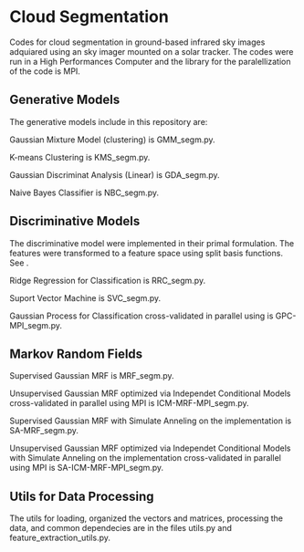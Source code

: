 # Cloud Segmentation

Codes for cloud segmentation in ground-based infrared sky images adquiared using an sky imager mounted on a solar tracker. The codes were run in a High Performances Computer and the library for the paralellization of the code is MPI.

## Generative Models

The generative models include in this repository are: 

Gaussian Mixture Model (clustering) is GMM_segm.py.

K-means Clustering is KMS_segm.py.

Gaussian Discriminat Analysis (Linear) is GDA_segm.py.

Naive Bayes Classifier is NBC_segm.py.

## Discriminative Models

The discriminative model were implemented in their primal formulation. The features were transformed to a feature space using split basis functions. See .

Ridge Regression for Classification is RRC_segm.py.

Suport Vector Machine is SVC_segm.py.

Gaussian Process for Classification cross-validated in parallel using is GPC-MPI_segm.py.

## Markov Random Fields

Supervised Gaussian MRF is MRF_segm.py.

Unsupervised Gaussian MRF optimized via Independet Conditional Models cross-validated in parallel using MPI is ICM-MRF-MPI_segm.py.

Supervised Gaussian MRF with Simulate Anneling on the implementation is SA-MRF_segm.py.

Unsupervised Gaussian MRF optimized via Independet Conditional Models with Simulate Anneling on the implementation cross-validated in parallel using MPI is SA-ICM-MRF-MPI_segm.py.


## Utils for Data Processing 

The utils for loading, organized the vectors and matrices, processing the data, and common dependecies are in the files utils.py and feature_extraction_utils.py.
